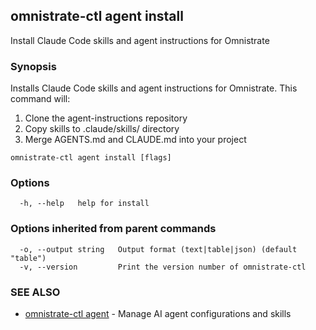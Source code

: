 ## omnistrate-ctl agent install

Install Claude Code skills and agent instructions for Omnistrate

### Synopsis

Installs Claude Code skills and agent instructions for Omnistrate.
This command will:
1. Clone the agent-instructions repository
2. Copy skills to .claude/skills/ directory
3. Merge AGENTS.md and CLAUDE.md into your project

```
omnistrate-ctl agent install [flags]
```

### Options

```
  -h, --help   help for install
```

### Options inherited from parent commands

```
  -o, --output string   Output format (text|table|json) (default "table")
  -v, --version         Print the version number of omnistrate-ctl
```

### SEE ALSO

* [omnistrate-ctl agent](omnistrate-ctl_agent.md)	 - Manage AI agent configurations and skills

